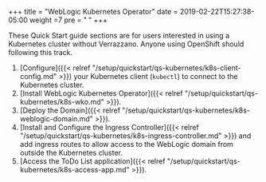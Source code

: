 +++
title = "WebLogic Kubernetes Operator"
date = 2019-02-22T15:27:38-05:00
weight =7
pre = "<b> </b>"
+++

These Quick Start guide sections are for users interested in using a Kubernetes cluster without Verrazzano.  Anyone using OpenShift should following this track.

1. [Configure]({{< relref "/setup/quickstart/qs-kubernetes/k8s-client-config.md" >}}) your Kubernetes client (`kubectl`) to connect to the Kubernetes cluster.
2. [Install WebLogic Kubernetes Operator]({{< relref "/setup/quickstart/qs-kubernetes/k8s-wko.md" >}}).
3. [Deploy the Domain]({{< relref "/setup/quickstart/qs-kubernetes/k8s-weblogic-domain.md" >}}).
4. [Install and Configure the Ingress Controller]({{< relref "/setup/quickstart/qs-kubernetes/k8s-ingress-controller.md" >}}) and add ingress routes to allow access to the WebLogic domain from
   outside the Kubernetes cluster.
5. [Access the ToDo List application]({{< relref "/setup/quickstart/qs-kubernetes/k8s-access-app.md" >}}).
